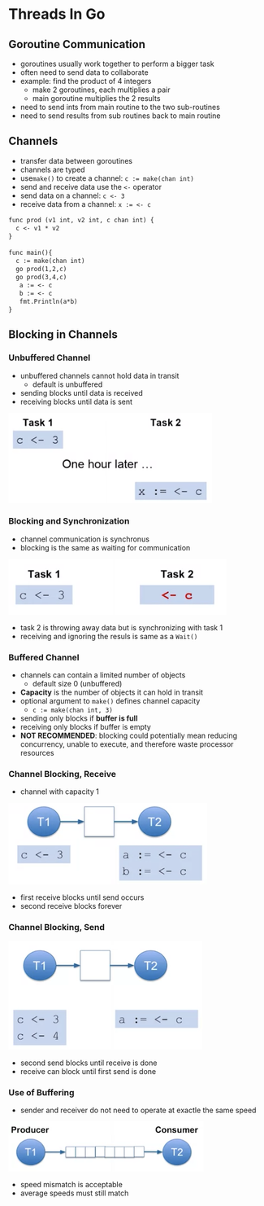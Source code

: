 # Threads In Go

## Goroutine Communication

- goroutines usually work together to perform a bigger task
- often need to send data to collaborate
- example: find the product of 4 integers
  - make 2 goroutines, each multiplies a pair
  - main goroutine multiplies the 2 results
- need to send ints from main routine to the two sub-routines
- need to send results from sub routines back to main routine

## Channels

- transfer data between goroutines
- channels are typed
- use`make()` to create a channel: `c := make(chan int)`
- send and receive data use the `<-` operator
- send data on  a channel: `c <- 3`
- receive data from a channel: `x := <- c`

```golang
func prod (v1 int, v2 int, c chan int) {
  c <- v1 * v2
}

func main(){
  c := make(chan int)
  go prod(1,2,c)
  go prod(3,4,c)
   a := <- c
   b := <- c
   fmt.Println(a*b)
}
```

## Blocking in Channels

### Unbuffered Channel

- unbuffered channels cannot hold data in transit
  - default is unbuffered
- sending blocks until data is received
- receiving blocks until data is sent

![UnbufferedChannel](assets/unbufferedChannel.png)

### Blocking and Synchronization

- channel communication is synchronus
- blocking is the same as waiting for communication

![BlockingAndSynchronization](assets/blockingAndSynchronization.png)

- task 2 is throwing away data but is synchronizing with task 1
- receiving and ignoring the resuls is same as a `Wait()`

### Buffered Channel

- channels can contain a limited number of objects
  - default size 0 (unbuffered)
- **Capacity** is the number of objects it can hold in transit
- optional argument to `make()` defines channel capacity
  - `c := make(chan int, 3)`
- sending only blocks if **buffer is full**
- receiving only blocks if buffer is empty
- **NOT RECOMMENDED**: blocking could potentially mean reducing concurrency, unable to execute, and therefore waste processor resources

### Channel Blocking, Receive

- channel with capacity 1

![ChannelBlockingReceive](assets/channelBlockingReceive.png)

- first receive blocks until send occurs
- second receive blocks forever

### Channel Blocking, Send

![ChannelBlockingSend](assets/channelBlockingSend.png)

- second send blocks until receive is done
- receive can block until first send is done

### Use of Buffering

- sender and receiver do not need to operate at exactle the same speed

![ProducerConsumer](assets/producerConsumer.png)

- speed mismatch is acceptable
- average speeds must still match
